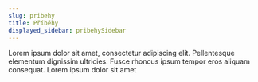 ```yaml
---
slug: pribehy
title: Příběhy
displayed_sidebar: pribehySidebar
---
```


Lorem ipsum dolor sit amet, consectetur adipiscing elit. Pellentesque elementum dignissim ultricies. Fusce rhoncus ipsum tempor eros aliquam consequat. Lorem ipsum dolor sit amet